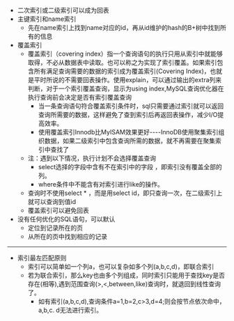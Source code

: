+ 二次索引或二级索引可以成为回表
+ 主键索引和name索引
  + 先在name索引上找到name对应的id，再从id维护的hash的B+树中找到所有的信息
+ 覆盖索引
  + 覆盖索引（covering index）指一个查询语句的执行只用从索引中就能够取得，不必从数据表中读取。也可以称之为实现了索引覆盖。如果索引包含所有满足查询需要的数据的索引成为覆盖索引(Covering Index)，也就是平时所说的不需要回表操作。使用explain，可以通过输出的extra列来判断，对于一个索引覆盖查询，显示为using index,MySQL查询优化器在执行查询前会决定是否有索引覆盖查询
     + 当一条查询语句符合覆盖索引条件时，sql只需要通过索引就可以返回查询所需要的数据，这样避免了查到索引后再返回表操作，减少I/O提高效率。
     + 使用覆盖索引Innodb比MyISAM效果更好----InnoDB使用聚集索引组织数据，如果二级索引中包含查询所需的数据，就不再需要在聚集索引中查找了
   + 注：遇到以下情况，执行计划不会选择覆盖查询
     + select选择的字段中含有不在索引中的字段 ，即索引没有覆盖全部的列。
     + where条件中不能含有对索引进行like的操作。
  + 查询时不使用select * ，而是用select id，即只查询一次，在二级索引上就可以查询到值id
  + 覆盖索引可以避免回表
+ 没有任何优化的SQL语句，可以默认
  + 定位到记录所在的页
  + 从所在的页中找到相应的记录
-----------
+ 索引最左匹配原则
  + 索引可以简单如一个列a，也可以复杂如多个列(a,b,c,d)，即联合索引
  + 若为联合索引，那么key也由多个列组成，同时索引只能用于查找key是否存在(相等),遇到范围查询(>,<,between,like)查询时，就退回到线性查询了。
    + 如有索引(a,b,c,d),查询条件a=1,b=2,c>3,d=4;则会按节点依次命中，a,b,c. d无法进行索引。
